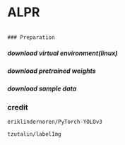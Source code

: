 # ALPR 
```

### Preparation 
```
##### download virtual environment(linux)


##### download pretrained weights


##### download sample data





### credit
```
eriklindernoren/PyTorch-YOLOv3

tzutalin/labelImg

